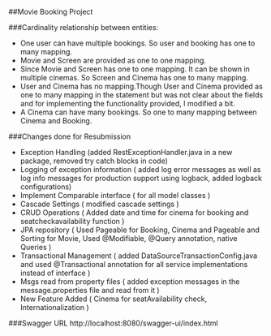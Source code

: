 ##Movie Booking Project

###Cardinality relationship between entities:
- One user can have multiple bookings. So user and booking has one to many mapping.
- Movie and Screen are provided as one to one mapping.
- Since Movie and Screen has one to one mapping. It can be shown in multiple cinemas. So Screen and Cinema has one to many mapping.
- User and Cinema has no mapping.Though User and Cinema provided as one to many mapping in the statement but was not clear about the fields and for implementing the functionality provided, I modified a bit.
- A Cinema can have many bookings. So one to many mapping between Cinema and Booking.

###Changes done for Resubmission
- Exception Handling (added RestExceptionHandler.java in a new package, removed try catch blocks in code)
- Logging of exception information ( added log error messages as well as log info messages for production support using logback, added logback configurations)
- Implement Comparable interface ( for all model classes )
- Cascade Settings ( modified cascade settings )
- CRUD Operations ( Added date and time for cinema for booking and seatcheckavailability function )
- JPA repository ( Used Pageable for Booking, Cinema and Pageable and Sorting for Movie, Used @Modifiable, @Query annotation, native Queries )
- Transactional Management ( added DataSourceTransactionConfig.java and used @Transactional annotation for all service implementations instead of interface )
- Msgs read from property files  ( added exception messages in the message.properties file and read from it )
- New Feature Added ( Cinema for seatAvailability check, Internationalization )

###Swagger URL
http://localhost:8080/swagger-ui/index.html
